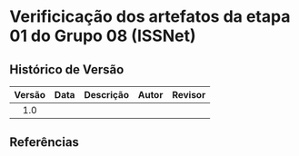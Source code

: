 # Verificicação dos artefatos da etapa 01 do Grupo 08 (ISSNet)

## Histórico de Versão

| Versão | Data  |            Descrição              |     Autor      |    Revisor    |
|:------:|:-----:|:---------------------------------:|:--------------:|:-------------:|
|  1.0   |  |  |  | |

## Referências